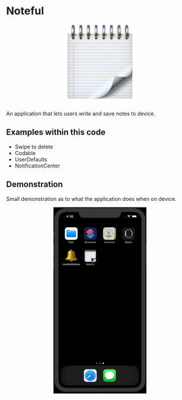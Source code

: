 # Noteful
<p align="center">
  <img src="demo/app-icon.png " alt="Noteful application icon"
	  title="Noteful application icon" align="center" width="200" height="200" />
</p>
</br>
An application that lets users write and save notes to device.

## Examples within this code
- Swipe to delete
- Codable
- UserDefaults
- NotificationCenter

## Demonstration
Small demonstration as to what the application does when on device.
</br>
<p align="center">
<img src="demo/noteful.gif" alt="Application demonstration"
	title="Noteful demonstration" width="250" height="500" />
</p>

